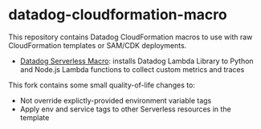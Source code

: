 # datadog-cloudformation-macro

This repository contains Datadog CloudFormation macros to use with raw CloudFormation templates or SAM/CDK deployments.

* [Datadog Serverless Macro](https://github.com/DataDog/datadog-cloudformation-macro/tree/master/serverless): installs Datadog Lambda Library to Python and Node.js Lambda functions to collect custom metrics and traces

This fork contains some small quality-of-life changes to:
* Not override explictly-provided environment variable tags
* Apply env and service tags to other Serverless resources in the template
